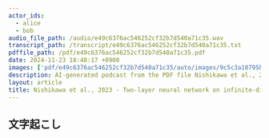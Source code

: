 ```yaml
---
actor_ids:
  - alice
  - bob
audio_file_path: /audio/e49c6376ac546252cf32b7d540a71c35.wav
transcript_path: /transcript/e49c6376ac546252cf32b7d540a71c35.txt
pdffile_path: /pdf/e49c6376ac546252cf32b7d540a71c35.pdf
date: 2024-11-23 18:48:17 +0900
images: ['pdf/e49c6376ac546252cf32b7d540a71c35/auto/images/9c5c3a10795b6e1045cf4ea083bf4d11b91d959db35dd5a57de46bf3a306b744.jpg']
description: AI-generated podcast from the PDF file Nishikawa et al., 2023 - Two-layer neural network on infinite-dimensional data global optimization guarantee in the mean-field regime _JP
layout: article
title: Nishikawa et al., 2023 - Two-layer neural network on infinite-dimensional data global optimization guarantee in the mean-field regime _JP
---
```


## 文字起こし


